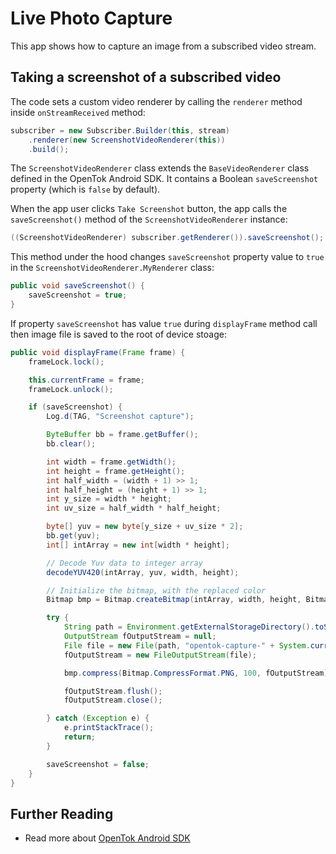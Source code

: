 # Live Photo Capture

This app shows how to capture an image from a subscribed video stream.
## Taking a screenshot of a subscribed video

The code sets a custom video renderer by calling the `renderer` method inside `onStreamReceived` method:

```java
subscriber = new Subscriber.Builder(this, stream)
    .renderer(new ScreenshotVideoRenderer(this))
    .build();
```

The `ScreenshotVideoRenderer` class extends the `BaseVideoRenderer` class defined in the OpenTok Android SDK. It contains a Boolean `saveScreenshot` property (which is `false` by default).

When the app user clicks `Take Screenshot` button, the app calls
the `saveScreenshot()` method of the `ScreenshotVideoRenderer` instance:

```java
((ScreenshotVideoRenderer) subscriber.getRenderer()).saveScreenshot();
```

This method under the hood changes `saveScreenshot` property value to `true` in the `ScreenshotVideoRenderer.MyRenderer` class:

```java
public void saveScreenshot() {
    saveScreenshot = true;
}
```

If property `saveScreenshot` has value `true` during `displayFrame` method call then image file is saved to the root of device stoage:

```java
public void displayFrame(Frame frame) {
    frameLock.lock();

    this.currentFrame = frame;
    frameLock.unlock();

    if (saveScreenshot) {
        Log.d(TAG, "Screenshot capture");

        ByteBuffer bb = frame.getBuffer();
        bb.clear();

        int width = frame.getWidth();
        int height = frame.getHeight();
        int half_width = (width + 1) >> 1;
        int half_height = (height + 1) >> 1;
        int y_size = width * height;
        int uv_size = half_width * half_height;

        byte[] yuv = new byte[y_size + uv_size * 2];
        bb.get(yuv);
        int[] intArray = new int[width * height];

        // Decode Yuv data to integer array
        decodeYUV420(intArray, yuv, width, height);

        // Initialize the bitmap, with the replaced color
        Bitmap bmp = Bitmap.createBitmap(intArray, width, height, Bitmap.Config.ARGB_8888);

        try {
            String path = Environment.getExternalStorageDirectory().toString();
            OutputStream fOutputStream = null;
            File file = new File(path, "opentok-capture-" + System.currentTimeMillis() + ".png");
            fOutputStream = new FileOutputStream(file);

            bmp.compress(Bitmap.CompressFormat.PNG, 100, fOutputStream);

            fOutputStream.flush();
            fOutputStream.close();

        } catch (Exception e) {
            e.printStackTrace();
            return;
        }

        saveScreenshot = false;
    }
}
```

## Further Reading

- Read more about [OpenTok Android SDK](https://tokbox.com/developer/sdks/android/)
